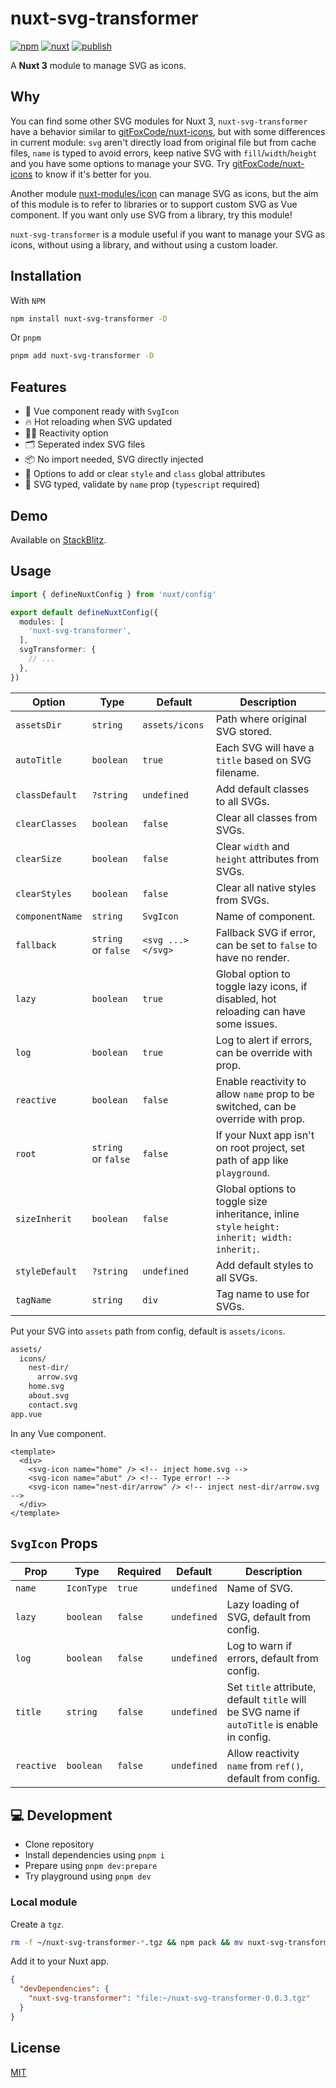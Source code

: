 # nuxt-svg-transformer

[![npm](https://img.shields.io/npm/v/nuxt-svg-transformer.svg?style=flat-square&color=CB3837&logo=npm&logoColor=ffffff&label=npm)](https://www.npmjs.com/package/nuxt-svg-transformer)
[![nuxt](https://img.shields.io/static/v1?label=Nuxt&message=3&color=00C58E&style=flat-square&logo=nuxt.js&logoColor=ffffff)](https://nuxt.com/)
[![publish](https://img.shields.io/github/workflow/status/kiwilan/nuxt-svg-transformer/publish?style=flat-square&logo=github&logoColor=ffffff&label=publish)](https://github.com/kiwilan/nuxt-svg-transformer/actions)

A **Nuxt 3** module to manage SVG as icons.

## Why

You can find some other SVG modules for Nuxt 3, `nuxt-svg-transformer` have a behavior similar to [gitFoxCode/nuxt-icons](https://github.com/gitFoxCode/nuxt-icons), but with some differences in current module: `svg` aren't directly load from original file but from cache files, `name` is typed to avoid errors, keep native SVG with `fill`/`width`/`height` and you have some options to manage your SVG. Try [gitFoxCode/nuxt-icons](https://github.com/gitFoxCode/nuxt-icons) to know if it's better for you.

Another module [nuxt-modules/icon](https://github.com/nuxt-modules/icon) can manage SVG as icons, but the aim of this module is to refer to libraries or to support custom SVG as Vue component. If you want only use SVG from a library, try this module!

`nuxt-svg-transformer` is a module useful if you want to manage your SVG as icons, without using a library, and without using a custom loader.

## Installation

With `NPM`

```bash
npm install nuxt-svg-transformer -D
```

Or `pnpm`

```bash
pnpm add nuxt-svg-transformer -D
```

## Features

- 🔎 Vue component ready with `SvgIcon`
- 🔥 Hot reloading when SVG updated
- 🤙🏻 Reactivity option
- 🗂 Seperated index SVG files
- 📦 No import needed, SVG directly injected
- 🎨 Options to add or clear `style` and `class` global attributes
- 🦾 SVG typed, validate by `name` prop (`typescript` required)

## Demo

Available on [StackBlitz](https://stackblitz.com/edit/nuxt-starter-vvr4qn).

## Usage

```ts
import { defineNuxtConfig } from 'nuxt/config'

export default defineNuxtConfig({
  modules: [
    'nuxt-svg-transformer',
  ],
  svgTransformer: {
    // ...
  },
})
```

| **Option**      | **Type**            | **Default**       | **Description**                                                                                        |
| --------------- | ------------------- | ----------------- | ------------------------------------------------------------------------------------------------------ |
| `assetsDir`     | `string`            | `assets/icons`    | Path where original SVG stored.                                                                        |
| `autoTitle`     | `boolean`           | `true`            | Each SVG will have a `title` based on SVG filename.                                                    |
| `classDefault`  | `?string`           | `undefined`       | Add default classes to all SVGs.                                                                       |
| `clearClasses`  | `boolean`           | `false`           | Clear all classes from SVGs.                                                                           |
| `clearSize`     | `boolean`           | `false`           | Clear `width` and `height` attributes from SVGs.                                                       |
| `clearStyles`   | `boolean`           | `false`           | Clear all native styles from SVGs.                                                                     |
| `componentName` | `string`            | `SvgIcon`         | Name of component.                                                                                     |
| `fallback`      | `string` or `false` | `<svg ...></svg>` | Fallback SVG if error, can be set to `false` to have no render.                                        |
| `lazy`          | `boolean`           | `true`            | Global option to toggle lazy icons, if disabled, hot reloading can have some issues.                   |
| `log`           | `boolean`           | `true`            | Log to alert if errors, can be override with prop.                                                     |
| `reactive`      | `boolean`           | `false`           | Enable reactivity to allow `name` prop to be switched, can be override with prop.                      |
| `root`          | `string` or `false` | `false`           | If your Nuxt app isn't on root project, set path of app like `playground`.                             |
| `sizeInherit`   | `boolean`           | `false`           | Global options to toggle size inheritance, inline `style` `height: inherit; width: inherit;`.          |
| `styleDefault`  | `?string`           | `undefined`       | Add default styles to all SVGs.                                                                        |
| `tagName`       | `string`            | `div`             | Tag name to use for SVGs.                                                                              |

Put your SVG into `assets` path from config, default is `assets/icons`.

```bash
assets/
  icons/
    nest-dir/
      arrow.svg
    home.svg
    about.svg
    contact.svg
app.vue
```

In any Vue component.

```vue
<template>
  <div>
    <svg-icon name="home" /> <!-- inject home.svg -->
    <svg-icon name="abut" /> <!-- Type error! -->
    <svg-icon name="nest-dir/arrow" /> <!-- inject nest-dir/arrow.svg -->
  </div>
</template>
```

## `SvgIcon` Props

| **Prop**   | **Type**   | **Required** | **Default** | **Description**                                                                             |
| ---------- | ---------- | ------------ | ----------- | ------------------------------------------------------------------------------------------- |
| `name`     | `IconType` | `true`       | `undefined` | Name of SVG.                                                                                |
| `lazy`     | `boolean`  | `false`      | `undefined` | Lazy loading of SVG, default from config.                                                   |
| `log`      | `boolean`  | `false`      | `undefined` | Log to warn if errors, default from config.                                                 |
| `title`    | `string`   | `false`      | `undefined` | Set `title` attribute, default `title` will be SVG name if `autoTitle` is enable in config. |
| `reactive` | `boolean`  | `false`      | `undefined` | Allow reactivity `name` from `ref()`, default from config.                                  |

## 💻 Development

- Clone repository
- Install dependencies using `pnpm i`
- Prepare using `pnpm dev:prepare`
- Try playground using `pnpm dev`

### Local module

Create a `tgz`.

```bash
rm -f ~/nuxt-svg-transformer-*.tgz && npm pack && mv nuxt-svg-transformer-*.tgz ~/
```

Add it to your Nuxt app.

```json
{
  "devDependencies": {
    "nuxt-svg-transformer": "file:~/nuxt-svg-transformer-0.0.3.tgz"
  }
}
```

## License

[MIT](./LICENSE)

